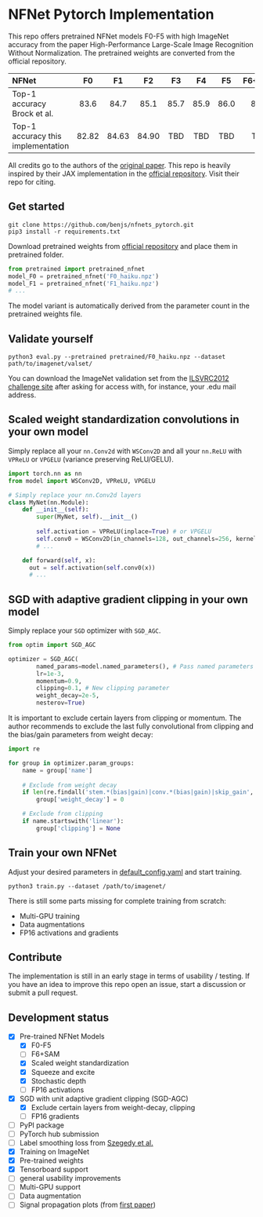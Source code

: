 # NFNet Pytorch Implementation

This repo offers pretrained NFNet models F0-F5 with high ImageNet accuracy from the paper High-Performance Large-Scale Image Recognition Without Normalization.
The pretrained weights are converted from the official repository.
 
| NFNet  | F0  | F1  | F2  | F3  | F4  | F5  | F6+SAM  |
|:---|:---:|:---:|:---:|:---:|:---:|:---:|:---:|
|  Top-1 accuracy Brock et al. | 83.6 | 84.7 | 85.1 | 85.7 | 85.9 | 86.0 | 86.5 |
|  Top-1 accuracy this implementation | 82.82 | 84.63 | 84.90 | TBD | TBD | TBD | TBD |

All credits go to the authors of the [original paper](https://arxiv.org/abs/2102.06171). This repo is heavily inspired by their JAX implementation in the [official repository](https://github.com/deepmind/deepmind-research/blob/master/nfnets/). Visit their repo for citing.

## Get started
```
git clone https://github.com/benjs/nfnets_pytorch.git
pip3 install -r requirements.txt
```

Download pretrained weights from [official repository](https://github.com/deepmind/deepmind-research/blob/master/nfnets/) and place them in pretrained folder.

```python
from pretrained import pretrained_nfnet
model_F0 = pretrained_nfnet('F0_haiku.npz')
model_F1 = pretrained_nfnet('F1_haiku.npz')
# ...
```

The model variant is automatically derived from the parameter count in the pretrained weights file. 

## Validate yourself
```
python3 eval.py --pretrained pretrained/F0_haiku.npz --dataset path/to/imagenet/valset/
```

You can download the ImageNet validation set from the [ILSVRC2012 challenge site](http://www.image-net.org/challenges/LSVRC/2012/downloads.php#images) after asking for access with, for instance, your .edu mail address.

## Scaled weight standardization convolutions in your own model 
Simply replace all your `nn.Conv2d` with `WSConv2D` and all your `nn.ReLU` with `VPReLU` or `VPGELU` (variance preserving ReLU/GELU).

``` python
import torch.nn as nn
from model import WSConv2D, VPReLU, VPGELU

# Simply replace your nn.Conv2d layers
class MyNet(nn.Module):
    def __init__(self):
        super(MyNet, self).__init__()
 
        self.activation = VPReLU(inplace=True) # or VPGELU
        self.conv0 = WSConv2D(in_channels=128, out_channels=256, kernel_size=1, ...)
        # ...

    def forward(self, x):
      out = self.activation(self.conv0(x))
      # ...
```

## SGD with adaptive gradient clipping in your own model
Simply replace your `SGD` optimizer with `SGD_AGC`.
```python
from optim import SGD_AGC

optimizer = SGD_AGC(
        named_params=model.named_parameters(), # Pass named parameters
        lr=1e-3,
        momentum=0.9,
        clipping=0.1, # New clipping parameter
        weight_decay=2e-5, 
        nesterov=True)
```

It is important to exclude certain layers from clipping or momentum. The author recommends to exclude the last fully convolutional from clipping and the bias/gain parameters from weight decay:
```python
import re

for group in optimizer.param_groups:
    name = group['name'] 
    
    # Exclude from weight decay
    if len(re.findall('stem.*(bias|gain)|conv.*(bias|gain)|skip_gain', name)) > 0:
        group['weight_decay'] = 0

    # Exclude from clipping
    if name.startswith('linear'):
        group['clipping'] = None

```

## Train your own NFNet
Adjust your desired parameters in [default_config.yaml](default_config.yaml) and start training.
```
python3 train.py --dataset /path/to/imagenet/
```

There is still some parts missing for complete training from scratch:
- Multi-GPU training
- Data augmentations
- FP16 activations and gradients

## Contribute

The implementation is still in an early stage in terms of usability / testing. If you have an idea to improve this repo open an issue, start a discussion or submit a pull request.

## Development status

- [x] Pre-trained NFNet Models
  - [x] F0-F5
  - [ ] F6+SAM
  - [x] Scaled weight standardization
  - [x] Squeeze and excite
  - [x] Stochastic depth
  - [ ] FP16 activations
- [x] SGD with unit adaptive gradient clipping (SGD-AGC)
  - [x] Exclude certain layers from weight-decay, clipping
  - [ ] FP16 gradients
- [ ] PyPI package
- [ ] PyTorch hub submission
- [ ] Label smoothing loss from [Szegedy et al.](https://arxiv.org/abs/1512.00567)
- [x] Training on ImageNet
- [x] Pre-trained weights 
- [x] Tensorboard support 
- [ ] general usability improvements
- [ ] Multi-GPU support
- [ ] Data augmentation
- [ ] Signal propagation plots (from [first paper](https://arxiv.org/abs/2101.08692))
